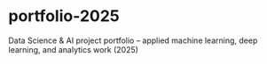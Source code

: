 # portfolio-2025
Data Science &amp; AI project portfolio – applied machine learning, deep learning, and analytics work (2025)
